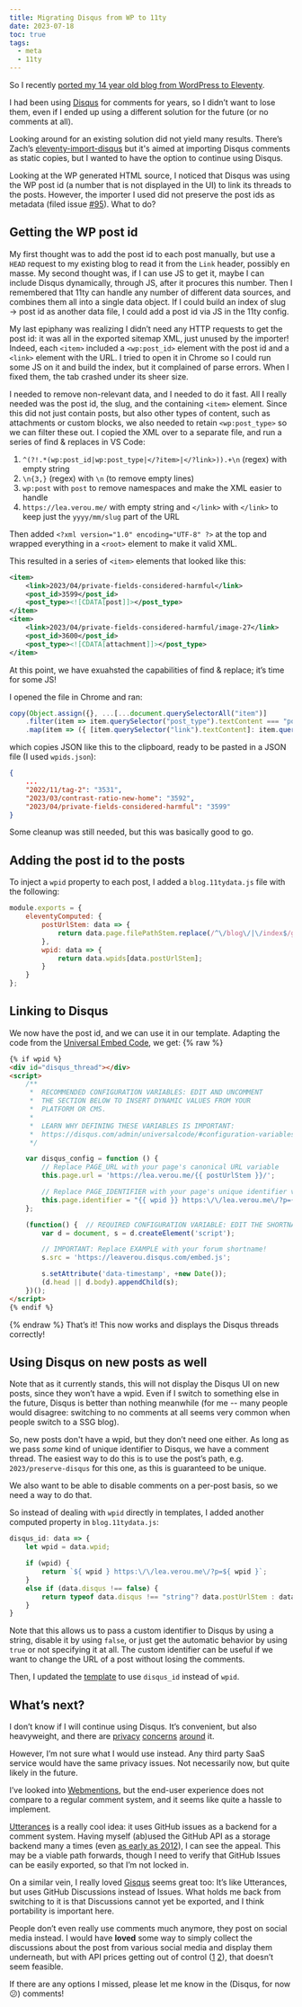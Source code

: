 ```yaml
---
title: Migrating Disqus from WP to 11ty
date: 2023-07-18
toc: true
tags:
  - meta
  - 11ty
---
```


So I recently [ported my 14 year old blog from WordPress to Eleventy](/blog/2023/going-lean/).

I had been using [Disqus](https://disqus.com) for comments for years, so I didn’t want to lose them, even if I ended up using a different solution for the future (or no comments at all).

Looking around for an existing solution did not yield many results.
There’s Zach’s [eleventy-import-disqus](https://github.com/11ty/eleventy-import-disqus) but it's aimed at importing Disqus comments as static copies,
but I wanted to have the option to continue using Disqus.

Looking at the WP generated HTML source, I noticed that Disqus was using the WP post id (a number that is not displayed in the UI) to link its threads to the posts.
However, the importer I used did not preserve the post ids as metadata (filed issue [#95](https://github.com/lonekorean/wordpress-export-to-markdown/issues/95)).
What to do?
<!-- more -->
## Getting the WP post id

My first thought was to add the post id to each post manually, but use a `HEAD` request to my existing blog to read it from the `Link` header, possibly en masse.
My second thought was, if I can use JS to get it, maybe I can include Disqus dynamically, through JS, after it procures this number.
Then I remembered that 11ty can handle any number of different data sources, and combines them all into a single data object.
If I could build an index of slug → post id as another data file, I could add a post id via JS in the 11ty config.

My last epiphany was realizing I didn’t need any HTTP requests to get the post id: it was all in the exported sitemap XML, just unused by the importer!
Indeed, each `<item>` included a `<wp:post_id>` element with the post id and a `<link>` element with the URL.
I tried to open it in Chrome so I could run some JS on it and build the index, but it complained of parse errors.
When I fixed them, the tab crashed under its sheer size.

I needed to remove non-relevant data, and I needed to do it fast.
All I really needed was the post id, the slug, and the containing `<item>` element.
Since this did not just contain posts, but also other types of content, such as attachments or custom blocks,
we also needed to retain `<wp:post_type>` so we can filter these out.
I copied the XML over to a separate file, and run a series of find & replaces in VS Code:

1. `^(?!.*(wp:post_id|wp:post_type|</?item>|</?link>)).+\n` (regex) with empty string
2. `\n{3,}` (regex) with `\n` (to remove empty lines)
3. `wp:post` with `post` to remove namespaces and make the XML easier to handle
4. `https://lea.verou.me/` with empty string and `</link>` with `</link>` to keep just the `yyyy/mm/slug` part of the URL

Then added `<?xml version="1.0" encoding="UTF-8" ?>` at the top and wrapped everything in a `<root>` element to make it valid XML.

This resulted in a series of `<item>` elements that looked like this:

```xml
<item>
	<link>2023/04/private-fields-considered-harmful</link>
	<post_id>3599</post_id>
	<post_type><![CDATA[post]]></post_type>
</item>
<item>
	<link>2023/04/private-fields-considered-harmful/image-27</link>
	<post_id>3600</post_id>
	<post_type><![CDATA[attachment]]></post_type>
</item>
```

At this point, we have exuahsted the capabilities of find & replace; it’s time for some JS!

I opened the file in Chrome and ran:

```js
copy(Object.assign({}, ...[...document.querySelectorAll("item")]
	.filter(item => item.querySelector("post_type").textContent === "post")
	.map(item => ({ [item.querySelector("link").textContent]: item.querySelector("post_id").textContent } ))));
```

which copies JSON like this to the clipboard, ready to be pasted in a JSON file (I used `wpids.json`):

```json
{
	...
	"2022/11/tag-2": "3531",
	"2023/03/contrast-ratio-new-home": "3592",
	"2023/04/private-fields-considered-harmful": "3599"
}
```

Some cleanup was still needed, but this was basically good to go.

## Adding the post id to the posts

To inject a `wpid` property to each post, I added a `blog.11tydata.js` file with the following:

```js
module.exports = {
	eleventyComputed: {
		postUrlStem: data => {
			return data.page.filePathStem.replace(/^\/blog\/|\/index$/g, "");
		},
		wpid: data => {
			return data.wpids[data.postUrlStem];
		}
	}
};
```

## Linking to Disqus

We now have the post id, and we can use it in our template.
Adapting the code from the [Universal Embed Code](https://help.disqus.com/en/articles/1717112-universal-embed-code), we get:
{% raw %}
```html
{% if wpid %}
<div id="disqus_thread"></div>
<script>
    /**
     *  RECOMMENDED CONFIGURATION VARIABLES: EDIT AND UNCOMMENT
     *  THE SECTION BELOW TO INSERT DYNAMIC VALUES FROM YOUR
     *  PLATFORM OR CMS.
     *
     *  LEARN WHY DEFINING THESE VARIABLES IS IMPORTANT:
     *  https://disqus.com/admin/universalcode/#configuration-variables
     */

    var disqus_config = function () {
        // Replace PAGE_URL with your page's canonical URL variable
        this.page.url = 'https://lea.verou.me/{{ postUrlStem }}/';

        // Replace PAGE_IDENTIFIER with your page's unique identifier variable
        this.page.identifier = "{{ wpid }} https:\/\/lea.verou.me\/?p={{ wpid }}";
    };

    (function() {  // REQUIRED CONFIGURATION VARIABLE: EDIT THE SHORTNAME BELOW
        var d = document, s = d.createElement('script');

        // IMPORTANT: Replace EXAMPLE with your forum shortname!
        s.src = 'https://leaverou.disqus.com/embed.js';

        s.setAttribute('data-timestamp', +new Date());
        (d.head || d.body).appendChild(s);
    })();
</script>
{% endif %}
```
{% endraw %}
That’s it! This now works and displays the Disqus threads correctly!


## Using Disqus on new posts as well

Note that as it currently stands, this will not display the Disqus UI on new posts, since they won’t have a wpid.
Even if I switch to something else in the future, Disqus is better than nothing meanwhile
(for me -- many people would disagree: switching to no comments at all seems very common when people switch to a SSG blog).

So, new posts don't have a wpid, but they don’t need one either.
As long as we pass *some* kind of unique identifier to Disqus, we have a comment thread.
The easiest way to do this is to use the post’s path, e.g. `2023/preserve-disqus` for this one, as this is guaranteed to be unique.

We also want to be able to disable comments on a per-post basis, so we need a way to do that.

So instead of dealing with `wpid` directly in templates, I added another computed property in `blog.11tydata.js`:

```js
disqus_id: data => {
	let wpid = data.wpid;

	if (wpid) {
		return `${ wpid } https:\/\/lea.verou.me\/?p=${ wpid }`;
	}
	else if (data.disqus !== false) {
		return typeof data.disqus !== "string"? data.postUrlStem : data.disqus;
	}
}
```

Note that this allows us to pass a custom identifier to Disqus by using a string, disable it by using `false`,
or just get the automatic behavior by using `true` or not specifying it at all.
The custom identifier can be useful if we want to change the URL of a post without losing the comments.

Then, I updated the [template](https://github.com/LeaVerou/lea.verou.me/blob/main/_includes/_comments.njk) to use `disqus_id` instead of `wpid`.

## What’s next?

I don’t know if I will continue using Disqus.
It’s convenient, but also heavyweight, and there are [privacy](https://techcrunch.com/2021/05/05/disqus-facing-3m-fine-in-norway-for-tracking-users-without-consent/?guccounter=1&guce_referrer=aHR0cHM6Ly93d3cuZ29vZ2xlLmNvbS8&guce_referrer_sig=AQAAAHcgs5Gn_4eXhly4z1yjLi-xZ4abvUmjbEhqVoOgZ_FhBpI1n7zuyLL5p16rDFxCIAq3OJDon93aKZhebse8Qy4pPfthRfLOkmBFoFImhyLr5jgmJl42mvmpmRojuqX6w3hIe9_GJl3zGTb-dVLY3ZTA-VMce3cG4UOL5xeeGNu6) [concerns](https://fatfrogmedia.com/delete-disqus-comments-wordpress/) [around](https://www.reddit.com/r/privacy/comments/egb1ey/disqus_shared_personal_data_about_tens_of/) it.

However, I’m not sure what I would use instead.
Any third party SaaS service would have the same privacy issues. Not necessarily now, but quite likely in the future.

I’ve looked into [Webmentions](https://en.wikipedia.org/wiki/Webmention), but the end-user experience does not compare to a regular comment system,
and it seems like quite a hassle to implement.

[Utterances](https://utteranc.es/) is a really cool idea: it uses GitHub issues as a backend for a comment system.
Having myself (ab)used the GitHub API as a storage backend many a times (even [as early as 2012](/2011/12/introducing-dabblet-an-interactive-css-playground/)), I can see the appeal.
This may be a viable path forwards, though I need to verify that GitHub Issues can be easily exported, so that I’m not locked in.

On a similar vein, I really loved [Gisqus](https://giscus.app/) seems great too: It’s like Utterances, but uses GitHub Discussions instead of Issues.
What holds me back from switching to it is that Discussions cannot yet be exported,
and I think portability is important here.

People don’t even really use comments much anymore, they post on social media instead.
I would have **loved** some way to simply collect the discussions about the post from various social media and display them underneath,
but with API prices getting out of control ([1](https://www.theverge.com/2023/3/30/23662832/twitter-api-tiers-free-bot-novelty-accounts-basic-enterprice-monthly-price) [2](https://www.theverge.com/2023/5/31/23743993/reddit-apollo-client-api-cost)), that doesn’t seem feasible.

If there are any options I missed, please let me know in the (Disqus, for now 😕) comments!